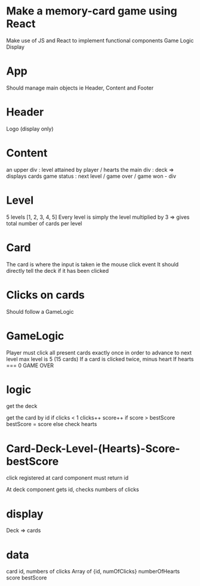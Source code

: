 # Make a memory-card game using React
Make use of JS and React to implement functional components 
Game Logic 
Display

# App
Should manage main objects ie Header, Content and Footer

# Header
Logo (display only)

# Content 
an upper div : level attained by player / hearts
the main div : deck => displays cards
game status : next level / game over / game won - div

# Level 
5 levels [1, 2, 3, 4, 5]
Every level is simply the level multiplied by 3 => gives total number of cards per level

# Card 
The card is where the input is taken ie the mouse click event
It should directly tell the deck if it has been clicked

# Clicks on cards
Should follow a GameLogic

# GameLogic
Player must click all present cards exactly once in order to advance to next level
max level is 5 (15 cards)
If a card is clicked twice, minus heart
    If hearts === 0 GAME OVER

# logic
get the deck

get the card by id
if clicks < 1
    clicks++
    score++
    if score > bestScore
        bestScore = score
else
    check hearts

# Card-Deck-Level-(Hearts)-Score-bestScore
click registered at card component
    must return id

At deck component
    gets id, checks numbers of clicks

# display
Deck => cards

# data
card id, numbers of clicks
Array of {id, numOfClicks}
numberOfHearts
score
bestScore



